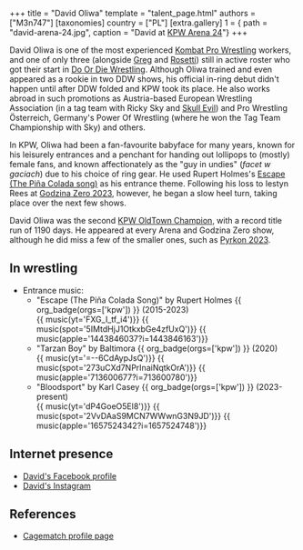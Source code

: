 +++
title = "David Oliwa"
template = "talent_page.html"
authors = ["M3n747"]
[taxonomies]
country = ["PL"]
[extra.gallery]
1 = { path = "david-arena-24.jpg", caption = "David at [KPW Arena 24](@/e/kpw/2024-02-16-kpw-arena-24-zagrozenie-lawinowe.md)"}
+++

David Oliwa is one of the most experienced [Kombat Pro Wrestling](@/o/kpw.md) workers, and one of only three (alongside [Greg](@/w/greg.md) and [Rosetti](@/w/rosetti.md)) still in active roster who got their start in [Do Or Die Wrestling](@/o/ddw.md).
Although Oliwa trained and even appeared as a rookie in two DDW shows, his official in-ring debut didn't happen until after DDW folded and KPW took its place.
He also works abroad in such promotions as Austria-based European Wrestling Association (in a tag team with Ricky Sky and [Skull Evil](@/w/skull-evil.md)) and Pro Wrestling Österreich, Germany's Power Of Wrestling (where he won the Tag Team Championship with Sky) and others.

In KPW, Oliwa had been a fan-favourite babyface for many years, known for his leisurely entrances and a penchant for handing out lollipops to (mostly) female fans, and known affectionately as the "guy in undies" (_facet w gaciach_) due to his choice of ring gear. He used Rupert Holmes's [Escape (The Piña Colada song)](https://www.youtube.com/watch?v=zROIlspgOjM) as his entrance theme.
Following his loss to Iestyn Rees at [Godzina Zero 2023](@/e/kpw/2023-08-18-kpw-godzina-zero-2023.md), however, he began a slow heel turn, taking place over the next few shows.

David Oliwa was the second [KPW OldTown Champion](@/c/kpw-old-town-championship.md), with a record title run of 1190 days. He appeared at every Arena and Godzina Zero show, although he did miss a few of the smaller ones, such as [Pyrkon 2023](@/e/kpw/2023-06-17-kpw-pyrkon-2023.md).

## In wrestling

* Entrance music:
  - "Escape (The Piña Colada Song)" by Rupert Holmes
 {{ org_badge(orgs=['kpw']) }} (2015-2023) <br>
 {{ music(yt='FXG_I_tf_i4')}}
 {{ music(spot='5IMtdHjJ1OtkxbGe4zfUxQ')}}
 {{ music(apple='1443846037?i=1443846163')}}
  - "Tarzan Boy" by Baltimora
 {{ org_badge(orgs=['kpw']) }} (2020) <br>
 {{ music(yt='=--6CdAypJsQ')}}
 {{ music(spot='273uCXd7NPrInaiNqtkOrA')}}
 {{ music(apple='713600677?i=713600780')}}
  - "Bloodsport" by Karl Casey
 {{ org_badge(orgs=['kpw']) }} (2023-present) <br>
 {{ music(yt='dP4GoeO5El8')}}
 {{ music(spot='2VvDAaS9MCN7WWwnG3N9JD')}}
 {{ music(apple='1657524342?i=1657524748')}}

## Internet presence

* [David's Facebook profile](https://www.facebook.com/FFDavidOliwa/)
* [David's Instagram](https://www.instagram.com/david_oliwa_wrestler/)

## References

* [Cagematch profile page](https://www.cagematch.net/?id=2&nr=19692)
